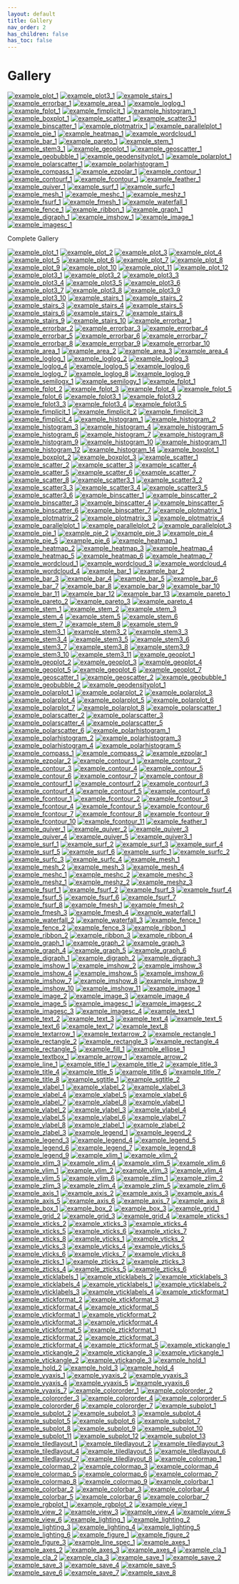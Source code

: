 ```yaml
---
layout: default
title: Gallery
nav_order: 2
has_children: false
has_toc: false
---
```

# Gallery

[![example_plot_1](examples/line_plot/plot/plot_1_thumb.png)](COMPLETE_GALLERY.html#plot_1) [![example_plot3_1](examples/line_plot/plot3/plot3_1_thumb.png)](COMPLETE_GALLERY.html#plot3_1) [![example_stairs_1](examples/line_plot/stairs/stairs_1_thumb.png)](COMPLETE_GALLERY.html#stairs_1) [![example_errorbar_1](examples/line_plot/errorbar/errorbar_1_thumb.png)](COMPLETE_GALLERY.html#errorbar_1) [![example_area_1](examples/line_plot/area/area_1_thumb.png)](COMPLETE_GALLERY.html#area_1) [![example_loglog_1](examples/line_plot/loglog/loglog_1_thumb.png)](COMPLETE_GALLERY.html#loglog_1) [![example_fplot_1](examples/line_plot/fplot/fplot_1_thumb.png)](COMPLETE_GALLERY.html#fplot_1) [![example_fimplicit_1](examples/line_plot/fimplicit/fimplicit_1_thumb.png)](COMPLETE_GALLERY.html#fimplicit_1)  [![example_histogram_1](examples/data_distribution/histogram/histogram_1_thumb.png)](COMPLETE_GALLERY.html#histogram_1) [![example_boxplot_1](examples/data_distribution/boxplot/boxplot_1_thumb.png)](COMPLETE_GALLERY.html#boxplot_1) [![example_scatter_1](examples/data_distribution/scatter/scatter_1_thumb.png)](COMPLETE_GALLERY.html#scatter_1) [![example_scatter3_1](examples/data_distribution/scatter3/scatter3_1_thumb.png)](COMPLETE_GALLERY.html#scatter3_1) [![example_binscatter_1](examples/data_distribution/binscatter/binscatter_1_thumb.png)](COMPLETE_GALLERY.html#binscatter_1)  [![example_plotmatrix_1](examples/data_distribution/plotmatrix/plotmatrix_1_thumb.png)](COMPLETE_GALLERY.html#plotmatrix_1)  [![example_parallelplot_1](examples/data_distribution/parallelplot/parallelplot_1_thumb.png)](COMPLETE_GALLERY.html#parallelplot_1)  [![example_pie_1](examples/data_distribution/pie/pie_1_thumb.png)](COMPLETE_GALLERY.html#pie_1)  [![example_heatmap_1](examples/data_distribution/heatmap/heatmap_1_thumb.png)](COMPLETE_GALLERY.html#heatmap_1)  [![example_wordcloud_1](examples/data_distribution/wordcloud/wordcloud_1_thumb.png)](COMPLETE_GALLERY.html#wordcloud_1)  [![example_bar_1](examples/discrete_data/bar/bar_1_thumb.png)](COMPLETE_GALLERY.html#bar_1)  [![example_pareto_1](examples/discrete_data/pareto/pareto_1_thumb.png)](COMPLETE_GALLERY.html#pareto_1)  [![example_stem_1](examples/discrete_data/stem/stem_1_thumb.png)](COMPLETE_GALLERY.html#stem_1)  [![example_stem3_1](examples/discrete_data/stem3/stem3_1_thumb.png)](COMPLETE_GALLERY.html#stem3_1)  [![example_geoplot_1](examples/geography/geoplot/geoplot_1_thumb.png)](COMPLETE_GALLERY.html#geoplot_1)  [![example_geoscatter_1](examples/geography/geoscatter/geoscatter_1_thumb.png)](COMPLETE_GALLERY.html#geoscatter_1)  [![example_geobubble_1](examples/geography/geobubble/geobubble_1_thumb.png)](COMPLETE_GALLERY.html#geobubble_1)  [![example_geodensityplot_1](examples/geography/geodensityplot/geodensityplot_1_thumb.png)](COMPLETE_GALLERY.html#geodensityplot_1)  [![example_polarplot_1](examples/polar_plots/polarplot/polarplot_1_thumb.png)](COMPLETE_GALLERY.html#polarplot_1)  [![example_polarscatter_1](examples/polar_plots/polarscatter/polarscatter_1_thumb.png)](COMPLETE_GALLERY.html#polarscatter_1)  [![example_polarhistogram_1](examples/polar_plots/polarhistogram/polarhistogram_1_thumb.png)](COMPLETE_GALLERY.html#polarhistogram_1)  [![example_compass_1](examples/polar_plots/compass/compass_1_thumb.png)](COMPLETE_GALLERY.html#compass_1)  [![example_ezpolar_1](examples/polar_plots/ezpolar/ezpolar_1_thumb.png)](COMPLETE_GALLERY.html#ezpolar_1)  [![example_contour_1](examples/contour_plots/contour/contour_1_thumb.png)](COMPLETE_GALLERY.html#contour_1)  [![example_contourf_1](examples/contour_plots/contourf/contourf_1_thumb.png)](COMPLETE_GALLERY.html#contourf_1)  [![example_fcontour_1](examples/contour_plots/fcontour/fcontour_1_thumb.png)](COMPLETE_GALLERY.html#fcontour_1)  [![example_feather_1](examples/vector_fields/feather/feather_1_thumb.png)](COMPLETE_GALLERY.html#feather_1)  [![example_quiver_1](examples/vector_fields/quiver/quiver_1_thumb.png)](COMPLETE_GALLERY.html#quiver_1)  [![example_surf_1](examples/surfaces/surf/surf_1_thumb.png)](COMPLETE_GALLERY.html#surf_1)  [![example_surfc_1](examples/surfaces/surfc/surfc_1_thumb.png)](COMPLETE_GALLERY.html#surfc_1)  [![example_mesh_1](examples/surfaces/mesh/mesh_1_thumb.png)](COMPLETE_GALLERY.html#mesh_1)  [![example_meshc_1](examples/surfaces/meshc/meshc_1_thumb.png)](COMPLETE_GALLERY.html#meshc_1)  [![example_meshz_1](examples/surfaces/meshz/meshz_1_thumb.png)](COMPLETE_GALLERY.html#meshz_1)  [![example_fsurf_1](examples/surfaces/fsurf/fsurf_1_thumb.png)](COMPLETE_GALLERY.html#fsurf_1)  [![example_fmesh_1](examples/surfaces/fmesh/fmesh_1_thumb.png)](COMPLETE_GALLERY.html#fmesh_1)  [![example_waterfall_1](examples/surfaces/waterfall/waterfall_1_thumb.png)](COMPLETE_GALLERY.html#waterfall_1)  [![example_fence_1](examples/surfaces/fence/fence_1_thumb.png)](COMPLETE_GALLERY.html#fence_1)  [![example_ribbon_1](examples/surfaces/ribbon/ribbon_1_thumb.png)](COMPLETE_GALLERY.html#ribbon_1)  [![example_graph_1](examples/graphs/graph/graph_1_thumb.png)](COMPLETE_GALLERY.html#graph_1)  [![example_digraph_1](examples/graphs/digraph/digraph_1_thumb.png)](COMPLETE_GALLERY.html#digraph_1)  [![example_imshow_1](examples/images/imshow/imshow_1_thumb.png)](COMPLETE_GALLERY.html#imshow_1)  [![example_image_1](examples/images/image/image_1_thumb.png)](COMPLETE_GALLERY.html#image_1)  [![example_imagesc_1](examples/images/imagesc/imagesc_1_thumb.png)](COMPLETE_GALLERY.html#imagesc_1)


Complete Gallery
    
[![example_plot_1](examples/line_plot/plot/plot_1_thumb.png)](COMPLETE_GALLERY.html#plot_1)  [![example_plot_2](examples/line_plot/plot/plot_2_thumb.png)](COMPLETE_GALLERY.html#plot_2)  [![example_plot_3](examples/line_plot/plot/plot_3_thumb.png)](COMPLETE_GALLERY.html#plot_3)  [![example_plot_4](examples/line_plot/plot/plot_4_thumb.png)](COMPLETE_GALLERY.html#plot_4)  [![example_plot_5](examples/line_plot/plot/plot_5_thumb.png)](COMPLETE_GALLERY.html#plot_5)  [![example_plot_6](examples/line_plot/plot/plot_6_thumb.png)](COMPLETE_GALLERY.html#plot_6)  [![example_plot_7](examples/line_plot/plot/plot_7_thumb.png)](COMPLETE_GALLERY.html#plot_7)  [![example_plot_8](examples/line_plot/plot/plot_8_thumb.png)](COMPLETE_GALLERY.html#plot_8)  [![example_plot_9](examples/line_plot/plot/plot_9_thumb.png)](COMPLETE_GALLERY.html#plot_9)  [![example_plot_10](examples/line_plot/plot/plot_10_thumb.png)](COMPLETE_GALLERY.html#plot_10)  [![example_plot_11](examples/line_plot/plot/plot_11_thumb.png)](COMPLETE_GALLERY.html#plot_11)  [![example_plot_12](examples/line_plot/plot/plot_12_thumb.png)](COMPLETE_GALLERY.html#plot_12)  [![example_plot3_1](examples/line_plot/plot3/plot3_1_thumb.png)](COMPLETE_GALLERY.html#plot3_1)  [![example_plot3_2](examples/line_plot/plot3/plot3_2_thumb.png)](COMPLETE_GALLERY.html#plot3_2)  [![example_plot3_3](examples/line_plot/plot3/plot3_3_thumb.png)](COMPLETE_GALLERY.html#plot3_3)  [![example_plot3_4](examples/line_plot/plot3/plot3_4_thumb.png)](COMPLETE_GALLERY.html#plot3_4)  [![example_plot3_5](examples/line_plot/plot3/plot3_5_thumb.png)](COMPLETE_GALLERY.html#plot3_5)  [![example_plot3_6](examples/line_plot/plot3/plot3_6_thumb.png)](COMPLETE_GALLERY.html#plot3_6)  [![example_plot3_7](examples/line_plot/plot3/plot3_7_thumb.png)](COMPLETE_GALLERY.html#plot3_7)  [![example_plot3_8](examples/line_plot/plot3/plot3_8_thumb.png)](COMPLETE_GALLERY.html#plot3_8)  [![example_plot3_9](examples/line_plot/plot3/plot3_9_thumb.png)](COMPLETE_GALLERY.html#plot3_9)  [![example_plot3_10](examples/line_plot/plot3/plot3_10_thumb.png)](COMPLETE_GALLERY.html#plot3_10)  [![example_stairs_1](examples/line_plot/stairs/stairs_1_thumb.png)](COMPLETE_GALLERY.html#stairs_1)  [![example_stairs_2](examples/line_plot/stairs/stairs_2_thumb.png)](COMPLETE_GALLERY.html#stairs_2)  [![example_stairs_3](examples/line_plot/stairs/stairs_3_thumb.png)](COMPLETE_GALLERY.html#stairs_3)  [![example_stairs_4](examples/line_plot/stairs/stairs_4_thumb.png)](COMPLETE_GALLERY.html#stairs_4)  [![example_stairs_5](examples/line_plot/stairs/stairs_5_thumb.png)](COMPLETE_GALLERY.html#stairs_5)  [![example_stairs_6](examples/line_plot/stairs/stairs_6_thumb.png)](COMPLETE_GALLERY.html#stairs_6)  [![example_stairs_7](examples/line_plot/stairs/stairs_7_thumb.png)](COMPLETE_GALLERY.html#stairs_7)  [![example_stairs_8](examples/line_plot/stairs/stairs_8_thumb.png)](COMPLETE_GALLERY.html#stairs_8)  [![example_stairs_9](examples/line_plot/stairs/stairs_9_thumb.png)](COMPLETE_GALLERY.html#stairs_9)  [![example_stairs_10](examples/line_plot/stairs/stairs_10_thumb.png)](COMPLETE_GALLERY.html#stairs_10)  [![example_errorbar_1](examples/line_plot/errorbar/errorbar_1_thumb.png)](COMPLETE_GALLERY.html#errorbar_1)  [![example_errorbar_2](examples/line_plot/errorbar/errorbar_2_thumb.png)](COMPLETE_GALLERY.html#errorbar_2)  [![example_errorbar_3](examples/line_plot/errorbar/errorbar_3_thumb.png)](COMPLETE_GALLERY.html#errorbar_3)  [![example_errorbar_4](examples/line_plot/errorbar/errorbar_4_thumb.png)](COMPLETE_GALLERY.html#errorbar_4)  [![example_errorbar_5](examples/line_plot/errorbar/errorbar_5_thumb.png)](COMPLETE_GALLERY.html#errorbar_5)  [![example_errorbar_6](examples/line_plot/errorbar/errorbar_6_thumb.png)](COMPLETE_GALLERY.html#errorbar_6)  [![example_errorbar_7](examples/line_plot/errorbar/errorbar_7_thumb.png)](COMPLETE_GALLERY.html#errorbar_7)  [![example_errorbar_8](examples/line_plot/errorbar/errorbar_8_thumb.png)](COMPLETE_GALLERY.html#errorbar_8)  [![example_errorbar_9](examples/line_plot/errorbar/errorbar_9_thumb.png)](COMPLETE_GALLERY.html#errorbar_9)  [![example_errorbar_10](examples/line_plot/errorbar/errorbar_10_thumb.png)](COMPLETE_GALLERY.html#errorbar_10)  [![example_area_1](examples/line_plot/area/area_1_thumb.png)](COMPLETE_GALLERY.html#area_1)  [![example_area_2](examples/line_plot/area/area_2_thumb.png)](COMPLETE_GALLERY.html#area_2)  [![example_area_3](examples/line_plot/area/area_3_thumb.png)](COMPLETE_GALLERY.html#area_3)  [![example_area_4](examples/line_plot/area/area_4_thumb.png)](COMPLETE_GALLERY.html#area_4)  [![example_loglog_1](examples/line_plot/loglog/loglog_1_thumb.png)](COMPLETE_GALLERY.html#loglog_1)  [![example_loglog_2](examples/line_plot/loglog/loglog_2_thumb.png)](COMPLETE_GALLERY.html#loglog_2)  [![example_loglog_3](examples/line_plot/loglog/loglog_3_thumb.png)](COMPLETE_GALLERY.html#loglog_3)  [![example_loglog_4](examples/line_plot/loglog/loglog_4_thumb.png)](COMPLETE_GALLERY.html#loglog_4)  [![example_loglog_5](examples/line_plot/loglog/loglog_5_thumb.png)](COMPLETE_GALLERY.html#loglog_5)  [![example_loglog_6](examples/line_plot/loglog/loglog_6_thumb.png)](COMPLETE_GALLERY.html#loglog_6)  [![example_loglog_7](examples/line_plot/loglog/loglog_7_thumb.png)](COMPLETE_GALLERY.html#loglog_7)  [![example_loglog_8](examples/line_plot/loglog/loglog_8_thumb.png)](COMPLETE_GALLERY.html#loglog_8)  [![example_loglog_9](examples/line_plot/loglog/loglog_9_thumb.png)](COMPLETE_GALLERY.html#loglog_9)  [![example_semilogx_1](examples/line_plot/semilogx/semilogx_1_thumb.png)](COMPLETE_GALLERY.html#semilogx_1)  [![example_semilogy_1](examples/line_plot/semilogy/semilogy_1_thumb.png)](COMPLETE_GALLERY.html#semilogy_1)  [![example_fplot_1](examples/line_plot/fplot/fplot_1_thumb.png)](COMPLETE_GALLERY.html#fplot_1)  [![example_fplot_2](examples/line_plot/fplot/fplot_2_thumb.png)](COMPLETE_GALLERY.html#fplot_2)  [![example_fplot_3](examples/line_plot/fplot/fplot_3_thumb.png)](COMPLETE_GALLERY.html#fplot_3)  [![example_fplot_4](examples/line_plot/fplot/fplot_4_thumb.png)](COMPLETE_GALLERY.html#fplot_4)  [![example_fplot_5](examples/line_plot/fplot/fplot_5_thumb.png)](COMPLETE_GALLERY.html#fplot_5)  [![example_fplot_6](examples/line_plot/fplot/fplot_6_thumb.png)](COMPLETE_GALLERY.html#fplot_6)  [![example_fplot3_1](examples/line_plot/fplot3/fplot3_1_thumb.png)](COMPLETE_GALLERY.html#fplot3_1)  [![example_fplot3_2](examples/line_plot/fplot3/fplot3_2_thumb.png)](COMPLETE_GALLERY.html#fplot3_2)  [![example_fplot3_3](examples/line_plot/fplot3/fplot3_3_thumb.png)](COMPLETE_GALLERY.html#fplot3_3)  [![example_fplot3_4](examples/line_plot/fplot3/fplot3_4_thumb.png)](COMPLETE_GALLERY.html#fplot3_4)  [![example_fplot3_5](examples/line_plot/fplot3/fplot3_5_thumb.png)](COMPLETE_GALLERY.html#fplot3_5)  [![example_fimplicit_1](examples/line_plot/fimplicit/fimplicit_1_thumb.png)](COMPLETE_GALLERY.html#fimplicit_1)  [![example_fimplicit_2](examples/line_plot/fimplicit/fimplicit_2_thumb.png)](COMPLETE_GALLERY.html#fimplicit_2)  [![example_fimplicit_3](examples/line_plot/fimplicit/fimplicit_3_thumb.png)](COMPLETE_GALLERY.html#fimplicit_3)  [![example_fimplicit_4](examples/line_plot/fimplicit/fimplicit_4_thumb.png)](COMPLETE_GALLERY.html#fimplicit_4)  [![example_histogram_1](examples/data_distribution/histogram/histogram_1_thumb.png)](COMPLETE_GALLERY.html#histogram_1)  [![example_histogram_2](examples/data_distribution/histogram/histogram_2_thumb.png)](COMPLETE_GALLERY.html#histogram_2)  [![example_histogram_3](examples/data_distribution/histogram/histogram_3_thumb.png)](COMPLETE_GALLERY.html#histogram_3)  [![example_histogram_4](examples/data_distribution/histogram/histogram_4_thumb.png)](COMPLETE_GALLERY.html#histogram_4)  [![example_histogram_5](examples/data_distribution/histogram/histogram_5_thumb.png)](COMPLETE_GALLERY.html#histogram_5)  [![example_histogram_6](examples/data_distribution/histogram/histogram_6_thumb.png)](COMPLETE_GALLERY.html#histogram_6)  [![example_histogram_7](examples/data_distribution/histogram/histogram_7_thumb.png)](COMPLETE_GALLERY.html#histogram_7)  [![example_histogram_8](examples/data_distribution/histogram/histogram_8_thumb.png)](COMPLETE_GALLERY.html#histogram_8)  [![example_histogram_9](examples/data_distribution/histogram/histogram_9_thumb.png)](COMPLETE_GALLERY.html#histogram_9)  [![example_histogram_10](examples/data_distribution/histogram/histogram_10_thumb.png)](COMPLETE_GALLERY.html#histogram_10)  [![example_histogram_11](examples/data_distribution/histogram/histogram_11_thumb.png)](COMPLETE_GALLERY.html#histogram_11)  [![example_histogram_12](examples/data_distribution/histogram/histogram_12_thumb.png)](COMPLETE_GALLERY.html#histogram_12)  [![example_histogram_14](examples/data_distribution/histogram/histogram_14_thumb.png)](COMPLETE_GALLERY.html#histogram_14)  [![example_boxplot_1](examples/data_distribution/boxplot/boxplot_1_thumb.png)](COMPLETE_GALLERY.html#boxplot_1)  [![example_boxplot_2](examples/data_distribution/boxplot/boxplot_2_thumb.png)](COMPLETE_GALLERY.html#boxplot_2)  [![example_boxplot_3](examples/data_distribution/boxplot/boxplot_3_thumb.png)](COMPLETE_GALLERY.html#boxplot_3)  [![example_scatter_1](examples/data_distribution/scatter/scatter_1_thumb.png)](COMPLETE_GALLERY.html#scatter_1)  [![example_scatter_2](examples/data_distribution/scatter/scatter_2_thumb.png)](COMPLETE_GALLERY.html#scatter_2)  [![example_scatter_3](examples/data_distribution/scatter/scatter_3_thumb.png)](COMPLETE_GALLERY.html#scatter_3)  [![example_scatter_4](examples/data_distribution/scatter/scatter_4_thumb.png)](COMPLETE_GALLERY.html#scatter_4)  [![example_scatter_5](examples/data_distribution/scatter/scatter_5_thumb.png)](COMPLETE_GALLERY.html#scatter_5)  [![example_scatter_6](examples/data_distribution/scatter/scatter_6_thumb.png)](COMPLETE_GALLERY.html#scatter_6)  [![example_scatter_7](examples/data_distribution/scatter/scatter_7_thumb.png)](COMPLETE_GALLERY.html#scatter_7)  [![example_scatter_8](examples/data_distribution/scatter/scatter_8_thumb.png)](COMPLETE_GALLERY.html#scatter_8)  [![example_scatter3_1](examples/data_distribution/scatter3/scatter3_1_thumb.png)](COMPLETE_GALLERY.html#scatter3_1)  [![example_scatter3_2](examples/data_distribution/scatter3/scatter3_2_thumb.png)](COMPLETE_GALLERY.html#scatter3_2)  [![example_scatter3_3](examples/data_distribution/scatter3/scatter3_3_thumb.png)](COMPLETE_GALLERY.html#scatter3_3)  [![example_scatter3_4](examples/data_distribution/scatter3/scatter3_4_thumb.png)](COMPLETE_GALLERY.html#scatter3_4)  [![example_scatter3_5](examples/data_distribution/scatter3/scatter3_5_thumb.png)](COMPLETE_GALLERY.html#scatter3_5)  [![example_scatter3_6](examples/data_distribution/scatter3/scatter3_6_thumb.png)](COMPLETE_GALLERY.html#scatter3_6)  [![example_binscatter_1](examples/data_distribution/binscatter/binscatter_1_thumb.png)](COMPLETE_GALLERY.html#binscatter_1)  [![example_binscatter_2](examples/data_distribution/binscatter/binscatter_2_thumb.png)](COMPLETE_GALLERY.html#binscatter_2)  [![example_binscatter_3](examples/data_distribution/binscatter/binscatter_3_thumb.png)](COMPLETE_GALLERY.html#binscatter_3)  [![example_binscatter_4](examples/data_distribution/binscatter/binscatter_4_thumb.png)](COMPLETE_GALLERY.html#binscatter_4)  [![example_binscatter_5](examples/data_distribution/binscatter/binscatter_5_thumb.png)](COMPLETE_GALLERY.html#binscatter_5)  [![example_binscatter_6](examples/data_distribution/binscatter/binscatter_6_thumb.png)](COMPLETE_GALLERY.html#binscatter_6)  [![example_binscatter_7](examples/data_distribution/binscatter/binscatter_7_thumb.png)](COMPLETE_GALLERY.html#binscatter_7)  [![example_plotmatrix_1](examples/data_distribution/plotmatrix/plotmatrix_1_thumb.png)](COMPLETE_GALLERY.html#plotmatrix_1)  [![example_plotmatrix_2](examples/data_distribution/plotmatrix/plotmatrix_2_thumb.png)](COMPLETE_GALLERY.html#plotmatrix_2)  [![example_plotmatrix_3](examples/data_distribution/plotmatrix/plotmatrix_3_thumb.png)](COMPLETE_GALLERY.html#plotmatrix_3)  [![example_plotmatrix_4](examples/data_distribution/plotmatrix/plotmatrix_4_thumb.png)](COMPLETE_GALLERY.html#plotmatrix_4)  [![example_parallelplot_1](examples/data_distribution/parallelplot/parallelplot_1_thumb.png)](COMPLETE_GALLERY.html#parallelplot_1)  [![example_parallelplot_2](examples/data_distribution/parallelplot/parallelplot_2_thumb.png)](COMPLETE_GALLERY.html#parallelplot_2)  [![example_parallelplot_3](examples/data_distribution/parallelplot/parallelplot_3_thumb.png)](COMPLETE_GALLERY.html#parallelplot_3)  [![example_pie_1](examples/data_distribution/pie/pie_1_thumb.png)](COMPLETE_GALLERY.html#pie_1)  [![example_pie_2](examples/data_distribution/pie/pie_2_thumb.png)](COMPLETE_GALLERY.html#pie_2)  [![example_pie_3](examples/data_distribution/pie/pie_3_thumb.png)](COMPLETE_GALLERY.html#pie_3)  [![example_pie_4](examples/data_distribution/pie/pie_4_thumb.png)](COMPLETE_GALLERY.html#pie_4)  [![example_pie_5](examples/data_distribution/pie/pie_5_thumb.png)](COMPLETE_GALLERY.html#pie_5)  [![example_pie_6](examples/data_distribution/pie/pie_6_thumb.png)](COMPLETE_GALLERY.html#pie_6)  [![example_heatmap_1](examples/data_distribution/heatmap/heatmap_1_thumb.png)](COMPLETE_GALLERY.html#heatmap_1)  [![example_heatmap_2](examples/data_distribution/heatmap/heatmap_2_thumb.png)](COMPLETE_GALLERY.html#heatmap_2)  [![example_heatmap_3](examples/data_distribution/heatmap/heatmap_3_thumb.png)](COMPLETE_GALLERY.html#heatmap_3)  [![example_heatmap_4](examples/data_distribution/heatmap/heatmap_4_thumb.png)](COMPLETE_GALLERY.html#heatmap_4)  [![example_heatmap_5](examples/data_distribution/heatmap/heatmap_5_thumb.png)](COMPLETE_GALLERY.html#heatmap_5)  [![example_heatmap_6](examples/data_distribution/heatmap/heatmap_6_thumb.png)](COMPLETE_GALLERY.html#heatmap_6)  [![example_heatmap_7](examples/data_distribution/heatmap/heatmap_7_thumb.png)](COMPLETE_GALLERY.html#heatmap_7)  [![example_wordcloud_1](examples/data_distribution/wordcloud/wordcloud_1_thumb.png)](COMPLETE_GALLERY.html#wordcloud_1)  [![example_wordcloud_3](examples/data_distribution/wordcloud/wordcloud_3_thumb.png)](COMPLETE_GALLERY.html#wordcloud_3)  [![example_wordcloud_4](examples/data_distribution/wordcloud/wordcloud_4_thumb.png)](COMPLETE_GALLERY.html#wordcloud_4)  [![example_wordcloud_4](examples/data_distribution/wordcloud/wordcloud_4_thumb.png)](COMPLETE_GALLERY.html#wordcloud_4)  [![example_bar_1](examples/discrete_data/bar/bar_1_thumb.png)](COMPLETE_GALLERY.html#bar_1)  [![example_bar_2](examples/discrete_data/bar/bar_2_thumb.png)](COMPLETE_GALLERY.html#bar_2)  [![example_bar_3](examples/discrete_data/bar/bar_3_thumb.png)](COMPLETE_GALLERY.html#bar_3)  [![example_bar_4](examples/discrete_data/bar/bar_4_thumb.png)](COMPLETE_GALLERY.html#bar_4)  [![example_bar_5](examples/discrete_data/bar/bar_5_thumb.png)](COMPLETE_GALLERY.html#bar_5)  [![example_bar_6](examples/discrete_data/bar/bar_6_thumb.png)](COMPLETE_GALLERY.html#bar_6)  [![example_bar_7](examples/discrete_data/bar/bar_7_thumb.png)](COMPLETE_GALLERY.html#bar_7)  [![example_bar_8](examples/discrete_data/bar/bar_8_thumb.png)](COMPLETE_GALLERY.html#bar_8)  [![example_bar_9](examples/discrete_data/bar/bar_9_thumb.png)](COMPLETE_GALLERY.html#bar_9)  [![example_bar_10](examples/discrete_data/bar/bar_10_thumb.png)](COMPLETE_GALLERY.html#bar_10)  [![example_bar_11](examples/discrete_data/bar/bar_11_thumb.png)](COMPLETE_GALLERY.html#bar_11)  [![example_bar_12](examples/discrete_data/bar/bar_12_thumb.png)](COMPLETE_GALLERY.html#bar_12)  [![example_bar_13](examples/discrete_data/bar/bar_13_thumb.png)](COMPLETE_GALLERY.html#bar_13)  [![example_pareto_1](examples/discrete_data/pareto/pareto_1_thumb.png)](COMPLETE_GALLERY.html#pareto_1)  [![example_pareto_2](examples/discrete_data/pareto/pareto_2_thumb.png)](COMPLETE_GALLERY.html#pareto_2)  [![example_pareto_3](examples/discrete_data/pareto/pareto_3_thumb.png)](COMPLETE_GALLERY.html#pareto_3)  [![example_pareto_4](examples/discrete_data/pareto/pareto_4_thumb.png)](COMPLETE_GALLERY.html#pareto_4)  [![example_stem_1](examples/discrete_data/stem/stem_1_thumb.png)](COMPLETE_GALLERY.html#stem_1)  [![example_stem_2](examples/discrete_data/stem/stem_2_thumb.png)](COMPLETE_GALLERY.html#stem_2)  [![example_stem_3](examples/discrete_data/stem/stem_3_thumb.png)](COMPLETE_GALLERY.html#stem_3)  [![example_stem_4](examples/discrete_data/stem/stem_4_thumb.png)](COMPLETE_GALLERY.html#stem_4)  [![example_stem_5](examples/discrete_data/stem/stem_5_thumb.png)](COMPLETE_GALLERY.html#stem_5)  [![example_stem_6](examples/discrete_data/stem/stem_6_thumb.png)](COMPLETE_GALLERY.html#stem_6)  [![example_stem_7](examples/discrete_data/stem/stem_7_thumb.png)](COMPLETE_GALLERY.html#stem_7)  [![example_stem_8](examples/discrete_data/stem/stem_8_thumb.png)](COMPLETE_GALLERY.html#stem_8)  [![example_stem_9](examples/discrete_data/stem/stem_9_thumb.png)](COMPLETE_GALLERY.html#stem_9)  [![example_stem3_1](examples/discrete_data/stem3/stem3_1_thumb.png)](COMPLETE_GALLERY.html#stem3_1)  [![example_stem3_2](examples/discrete_data/stem3/stem3_2_thumb.png)](COMPLETE_GALLERY.html#stem3_2)  [![example_stem3_3](examples/discrete_data/stem3/stem3_3_thumb.png)](COMPLETE_GALLERY.html#stem3_3)  [![example_stem3_4](examples/discrete_data/stem3/stem3_4_thumb.png)](COMPLETE_GALLERY.html#stem3_4)  [![example_stem3_5](examples/discrete_data/stem3/stem3_5_thumb.png)](COMPLETE_GALLERY.html#stem3_5)  [![example_stem3_6](examples/discrete_data/stem3/stem3_6_thumb.png)](COMPLETE_GALLERY.html#stem3_6)  [![example_stem3_7](examples/discrete_data/stem3/stem3_7_thumb.png)](COMPLETE_GALLERY.html#stem3_7)  [![example_stem3_8](examples/discrete_data/stem3/stem3_8_thumb.png)](COMPLETE_GALLERY.html#stem3_8)  [![example_stem3_9](examples/discrete_data/stem3/stem3_9_thumb.png)](COMPLETE_GALLERY.html#stem3_9)  [![example_stem3_10](examples/discrete_data/stem3/stem3_10_thumb.png)](COMPLETE_GALLERY.html#stem3_10)  [![example_stem3_11](examples/discrete_data/stem3/stem3_11_thumb.png)](COMPLETE_GALLERY.html#stem3_11)  [![example_geoplot_1](examples/geography/geoplot/geoplot_1_thumb.png)](COMPLETE_GALLERY.html#geoplot_1)  [![example_geoplot_2](examples/geography/geoplot/geoplot_2_thumb.png)](COMPLETE_GALLERY.html#geoplot_2)  [![example_geoplot_3](examples/geography/geoplot/geoplot_3_thumb.png)](COMPLETE_GALLERY.html#geoplot_3)  [![example_geoplot_4](examples/geography/geoplot/geoplot_4_thumb.png)](COMPLETE_GALLERY.html#geoplot_4)  [![example_geoplot_5](examples/geography/geoplot/geoplot_5_thumb.png)](COMPLETE_GALLERY.html#geoplot_5)  [![example_geoplot_6](examples/geography/geoplot/geoplot_6_thumb.png)](COMPLETE_GALLERY.html#geoplot_6)  [![example_geoplot_7](examples/geography/geoplot/geoplot_7_thumb.png)](COMPLETE_GALLERY.html#geoplot_7)  [![example_geoscatter_1](examples/geography/geoscatter/geoscatter_1_thumb.png)](COMPLETE_GALLERY.html#geoscatter_1)  [![example_geoscatter_2](examples/geography/geoscatter/geoscatter_2_thumb.png)](COMPLETE_GALLERY.html#geoscatter_2)  [![example_geobubble_1](examples/geography/geobubble/geobubble_1_thumb.png)](COMPLETE_GALLERY.html#geobubble_1)  [![example_geobubble_2](examples/geography/geobubble/geobubble_2_thumb.png)](COMPLETE_GALLERY.html#geobubble_2)  [![example_geodensityplot_1](examples/geography/geodensityplot/geodensityplot_1_thumb.png)](COMPLETE_GALLERY.html#geodensityplot_1)  [![example_polarplot_1](examples/polar_plots/polarplot/polarplot_1_thumb.png)](COMPLETE_GALLERY.html#polarplot_1)  [![example_polarplot_2](examples/polar_plots/polarplot/polarplot_2_thumb.png)](COMPLETE_GALLERY.html#polarplot_2)  [![example_polarplot_3](examples/polar_plots/polarplot/polarplot_3_thumb.png)](COMPLETE_GALLERY.html#polarplot_3)  [![example_polarplot_4](examples/polar_plots/polarplot/polarplot_4_thumb.png)](COMPLETE_GALLERY.html#polarplot_4)  [![example_polarplot_5](examples/polar_plots/polarplot/polarplot_5_thumb.png)](COMPLETE_GALLERY.html#polarplot_5)  [![example_polarplot_6](examples/polar_plots/polarplot/polarplot_6_thumb.png)](COMPLETE_GALLERY.html#polarplot_6)  [![example_polarplot_7](examples/polar_plots/polarplot/polarplot_7_thumb.png)](COMPLETE_GALLERY.html#polarplot_7)  [![example_polarplot_8](examples/polar_plots/polarplot/polarplot_8_thumb.png)](COMPLETE_GALLERY.html#polarplot_8)  [![example_polarscatter_1](examples/polar_plots/polarscatter/polarscatter_1_thumb.png)](COMPLETE_GALLERY.html#polarscatter_1)  [![example_polarscatter_2](examples/polar_plots/polarscatter/polarscatter_2_thumb.png)](COMPLETE_GALLERY.html#polarscatter_2)  [![example_polarscatter_3](examples/polar_plots/polarscatter/polarscatter_3_thumb.png)](COMPLETE_GALLERY.html#polarscatter_3)  [![example_polarscatter_4](examples/polar_plots/polarscatter/polarscatter_4_thumb.png)](COMPLETE_GALLERY.html#polarscatter_4)  [![example_polarscatter_5](examples/polar_plots/polarscatter/polarscatter_5_thumb.png)](COMPLETE_GALLERY.html#polarscatter_5)  [![example_polarscatter_6](examples/polar_plots/polarscatter/polarscatter_6_thumb.png)](COMPLETE_GALLERY.html#polarscatter_6)  [![example_polarhistogram_1](examples/polar_plots/polarhistogram/polarhistogram_1_thumb.png)](COMPLETE_GALLERY.html#polarhistogram_1)  [![example_polarhistogram_2](examples/polar_plots/polarhistogram/polarhistogram_2_thumb.png)](COMPLETE_GALLERY.html#polarhistogram_2)  [![example_polarhistogram_3](examples/polar_plots/polarhistogram/polarhistogram_3_thumb.png)](COMPLETE_GALLERY.html#polarhistogram_3)  [![example_polarhistogram_4](examples/polar_plots/polarhistogram/polarhistogram_4_thumb.png)](COMPLETE_GALLERY.html#polarhistogram_4)  [![example_polarhistogram_5](examples/polar_plots/polarhistogram/polarhistogram_5_thumb.png)](COMPLETE_GALLERY.html#polarhistogram_5)  [![example_compass_1](examples/polar_plots/compass/compass_1_thumb.png)](COMPLETE_GALLERY.html#compass_1)  [![example_compass_2](examples/polar_plots/compass/compass_2_thumb.png)](COMPLETE_GALLERY.html#compass_2)  [![example_ezpolar_1](examples/polar_plots/ezpolar/ezpolar_1_thumb.png)](COMPLETE_GALLERY.html#ezpolar_1)  [![example_ezpolar_2](examples/polar_plots/ezpolar/ezpolar_2_thumb.png)](COMPLETE_GALLERY.html#ezpolar_2)  [![example_contour_1](examples/contour_plots/contour/contour_1_thumb.png)](COMPLETE_GALLERY.html#contour_1)  [![example_contour_2](examples/contour_plots/contour/contour_2_thumb.png)](COMPLETE_GALLERY.html#contour_2)  [![example_contour_3](examples/contour_plots/contour/contour_3_thumb.png)](COMPLETE_GALLERY.html#contour_3)  [![example_contour_4](examples/contour_plots/contour/contour_4_thumb.png)](COMPLETE_GALLERY.html#contour_4)  [![example_contour_5](examples/contour_plots/contour/contour_5_thumb.png)](COMPLETE_GALLERY.html#contour_5)  [![example_contour_6](examples/contour_plots/contour/contour_6_thumb.png)](COMPLETE_GALLERY.html#contour_6)  [![example_contour_7](examples/contour_plots/contour/contour_7_thumb.png)](COMPLETE_GALLERY.html#contour_7)  [![example_contour_8](examples/contour_plots/contour/contour_8_thumb.png)](COMPLETE_GALLERY.html#contour_8)  [![example_contourf_1](examples/contour_plots/contourf/contourf_1_thumb.png)](COMPLETE_GALLERY.html#contourf_1)  [![example_contourf_2](examples/contour_plots/contourf/contourf_2_thumb.png)](COMPLETE_GALLERY.html#contourf_2)  [![example_contourf_3](examples/contour_plots/contourf/contourf_3_thumb.png)](COMPLETE_GALLERY.html#contourf_3)  [![example_contourf_4](examples/contour_plots/contourf/contourf_4_thumb.png)](COMPLETE_GALLERY.html#contourf_4)  [![example_contourf_5](examples/contour_plots/contourf/contourf_5_thumb.png)](COMPLETE_GALLERY.html#contourf_5)  [![example_contourf_6](examples/contour_plots/contourf/contourf_6_thumb.png)](COMPLETE_GALLERY.html#contourf_6)  [![example_fcontour_1](examples/contour_plots/fcontour/fcontour_1_thumb.png)](COMPLETE_GALLERY.html#fcontour_1)  [![example_fcontour_2](examples/contour_plots/fcontour/fcontour_2_thumb.png)](COMPLETE_GALLERY.html#fcontour_2)  [![example_fcontour_3](examples/contour_plots/fcontour/fcontour_3_thumb.png)](COMPLETE_GALLERY.html#fcontour_3)  [![example_fcontour_4](examples/contour_plots/fcontour/fcontour_4_thumb.png)](COMPLETE_GALLERY.html#fcontour_4)  [![example_fcontour_5](examples/contour_plots/fcontour/fcontour_5_thumb.png)](COMPLETE_GALLERY.html#fcontour_5)  [![example_fcontour_6](examples/contour_plots/fcontour/fcontour_6_thumb.png)](COMPLETE_GALLERY.html#fcontour_6)  [![example_fcontour_7](examples/contour_plots/fcontour/fcontour_7_thumb.png)](COMPLETE_GALLERY.html#fcontour_7)  [![example_fcontour_8](examples/contour_plots/fcontour/fcontour_8_thumb.png)](COMPLETE_GALLERY.html#fcontour_8)  [![example_fcontour_9](examples/contour_plots/fcontour/fcontour_9_thumb.png)](COMPLETE_GALLERY.html#fcontour_9)  [![example_fcontour_10](examples/contour_plots/fcontour/fcontour_10_thumb.png)](COMPLETE_GALLERY.html#fcontour_10)  [![example_fcontour_11](examples/contour_plots/fcontour/fcontour_11_thumb.png)](COMPLETE_GALLERY.html#fcontour_11)  [![example_feather_1](examples/vector_fields/feather/feather_1_thumb.png)](COMPLETE_GALLERY.html#feather_1)  [![example_quiver_1](examples/vector_fields/quiver/quiver_1_thumb.png)](COMPLETE_GALLERY.html#quiver_1)  [![example_quiver_2](examples/vector_fields/quiver/quiver_2_thumb.png)](COMPLETE_GALLERY.html#quiver_2)  [![example_quiver_3](examples/vector_fields/quiver/quiver_3_thumb.png)](COMPLETE_GALLERY.html#quiver_3)  [![example_quiver_4](examples/vector_fields/quiver/quiver_4_thumb.png)](COMPLETE_GALLERY.html#quiver_4)  [![example_quiver_5](examples/vector_fields/quiver/quiver_5_thumb.png)](COMPLETE_GALLERY.html#quiver_5)  [![example_quiver3_1](examples/vector_fields/quiver3/quiver3_1_thumb.png)](COMPLETE_GALLERY.html#quiver3_1)  [![example_surf_1](examples/surfaces/surf/surf_1_thumb.png)](COMPLETE_GALLERY.html#surf_1)  [![example_surf_2](examples/surfaces/surf/surf_2_thumb.png)](COMPLETE_GALLERY.html#surf_2)  [![example_surf_3](examples/surfaces/surf/surf_3_thumb.png)](COMPLETE_GALLERY.html#surf_3)  [![example_surf_4](examples/surfaces/surf/surf_4_thumb.png)](COMPLETE_GALLERY.html#surf_4)  [![example_surf_5](examples/surfaces/surf/surf_5_thumb.png)](COMPLETE_GALLERY.html#surf_5)  [![example_surf_6](examples/surfaces/surf/surf_6_thumb.png)](COMPLETE_GALLERY.html#surf_6)  [![example_surfc_1](examples/surfaces/surfc/surfc_1_thumb.png)](COMPLETE_GALLERY.html#surfc_1)  [![example_surfc_2](examples/surfaces/surfc/surfc_2_thumb.png)](COMPLETE_GALLERY.html#surfc_2)  [![example_surfc_3](examples/surfaces/surfc/surfc_3_thumb.png)](COMPLETE_GALLERY.html#surfc_3)  [![example_surfc_4](examples/surfaces/surfc/surfc_4_thumb.png)](COMPLETE_GALLERY.html#surfc_4)  [![example_mesh_1](examples/surfaces/mesh/mesh_1_thumb.png)](COMPLETE_GALLERY.html#mesh_1)  [![example_mesh_2](examples/surfaces/mesh/mesh_2_thumb.png)](COMPLETE_GALLERY.html#mesh_2)  [![example_mesh_3](examples/surfaces/mesh/mesh_3_thumb.png)](COMPLETE_GALLERY.html#mesh_3)  [![example_mesh_4](examples/surfaces/mesh/mesh_4_thumb.png)](COMPLETE_GALLERY.html#mesh_4)  [![example_meshc_1](examples/surfaces/meshc/meshc_1_thumb.png)](COMPLETE_GALLERY.html#meshc_1)  [![example_meshc_2](examples/surfaces/meshc/meshc_2_thumb.png)](COMPLETE_GALLERY.html#meshc_2)  [![example_meshc_3](examples/surfaces/meshc/meshc_3_thumb.png)](COMPLETE_GALLERY.html#meshc_3)  [![example_meshz_1](examples/surfaces/meshz/meshz_1_thumb.png)](COMPLETE_GALLERY.html#meshz_1)  [![example_meshz_2](examples/surfaces/meshz/meshz_2_thumb.png)](COMPLETE_GALLERY.html#meshz_2)  [![example_meshz_3](examples/surfaces/meshz/meshz_3_thumb.png)](COMPLETE_GALLERY.html#meshz_3)  [![example_fsurf_1](examples/surfaces/fsurf/fsurf_1_thumb.png)](COMPLETE_GALLERY.html#fsurf_1)  [![example_fsurf_2](examples/surfaces/fsurf/fsurf_2_thumb.png)](COMPLETE_GALLERY.html#fsurf_2)  [![example_fsurf_3](examples/surfaces/fsurf/fsurf_3_thumb.png)](COMPLETE_GALLERY.html#fsurf_3)  [![example_fsurf_4](examples/surfaces/fsurf/fsurf_4_thumb.png)](COMPLETE_GALLERY.html#fsurf_4)  [![example_fsurf_5](examples/surfaces/fsurf/fsurf_5_thumb.png)](COMPLETE_GALLERY.html#fsurf_5)  [![example_fsurf_6](examples/surfaces/fsurf/fsurf_6_thumb.png)](COMPLETE_GALLERY.html#fsurf_6)  [![example_fsurf_7](examples/surfaces/fsurf/fsurf_7_thumb.png)](COMPLETE_GALLERY.html#fsurf_7)  [![example_fsurf_8](examples/surfaces/fsurf/fsurf_8_thumb.png)](COMPLETE_GALLERY.html#fsurf_8)  [![example_fmesh_1](examples/surfaces/fmesh/fmesh_1_thumb.png)](COMPLETE_GALLERY.html#fmesh_1)  [![example_fmesh_2](examples/surfaces/fmesh/fmesh_2_thumb.png)](COMPLETE_GALLERY.html#fmesh_2)  [![example_fmesh_3](examples/surfaces/fmesh/fmesh_3_thumb.png)](COMPLETE_GALLERY.html#fmesh_3)  [![example_fmesh_4](examples/surfaces/fmesh/fmesh_4_thumb.png)](COMPLETE_GALLERY.html#fmesh_4)  [![example_waterfall_1](examples/surfaces/waterfall/waterfall_1_thumb.png)](COMPLETE_GALLERY.html#waterfall_1)  [![example_waterfall_2](examples/surfaces/waterfall/waterfall_2_thumb.png)](COMPLETE_GALLERY.html#waterfall_2)  [![example_waterfall_3](examples/surfaces/waterfall/waterfall_3_thumb.png)](COMPLETE_GALLERY.html#waterfall_3)  [![example_fence_1](examples/surfaces/fence/fence_1_thumb.png)](COMPLETE_GALLERY.html#fence_1)  [![example_fence_2](examples/surfaces/fence/fence_2_thumb.png)](COMPLETE_GALLERY.html#fence_2)  [![example_fence_3](examples/surfaces/fence/fence_3_thumb.png)](COMPLETE_GALLERY.html#fence_3)  [![example_ribbon_1](examples/surfaces/ribbon/ribbon_1_thumb.png)](COMPLETE_GALLERY.html#ribbon_1)  [![example_ribbon_2](examples/surfaces/ribbon/ribbon_2_thumb.png)](COMPLETE_GALLERY.html#ribbon_2)  [![example_ribbon_3](examples/surfaces/ribbon/ribbon_3_thumb.png)](COMPLETE_GALLERY.html#ribbon_3)  [![example_ribbon_4](examples/surfaces/ribbon/ribbon_4_thumb.png)](COMPLETE_GALLERY.html#ribbon_4)  [![example_graph_1](examples/graphs/graph/graph_1_thumb.png)](COMPLETE_GALLERY.html#graph_1)  [![example_graph_2](examples/graphs/graph/graph_2_thumb.png)](COMPLETE_GALLERY.html#graph_2)  [![example_graph_3](examples/graphs/graph/graph_3_thumb.png)](COMPLETE_GALLERY.html#graph_3)  [![example_graph_4](examples/graphs/graph/graph_4_thumb.png)](COMPLETE_GALLERY.html#graph_4)  [![example_graph_5](examples/graphs/graph/graph_5_thumb.png)](COMPLETE_GALLERY.html#graph_5)  [![example_graph_6](examples/graphs/graph/graph_6_thumb.png)](COMPLETE_GALLERY.html#graph_6)  [![example_digraph_1](examples/graphs/digraph/digraph_1_thumb.png)](COMPLETE_GALLERY.html#digraph_1)  [![example_digraph_2](examples/graphs/digraph/digraph_2_thumb.png)](COMPLETE_GALLERY.html#digraph_2)  [![example_digraph_3](examples/graphs/digraph/digraph_3_thumb.png)](COMPLETE_GALLERY.html#digraph_3)  [![example_imshow_1](examples/images/imshow/imshow_1_thumb.png)](COMPLETE_GALLERY.html#imshow_1)  [![example_imshow_2](examples/images/imshow/imshow_2_thumb.png)](COMPLETE_GALLERY.html#imshow_2)  [![example_imshow_3](examples/images/imshow/imshow_3_thumb.png)](COMPLETE_GALLERY.html#imshow_3)  [![example_imshow_4](examples/images/imshow/imshow_4_thumb.png)](COMPLETE_GALLERY.html#imshow_4)  [![example_imshow_5](examples/images/imshow/imshow_5_thumb.png)](COMPLETE_GALLERY.html#imshow_5)  [![example_imshow_6](examples/images/imshow/imshow_6_thumb.png)](COMPLETE_GALLERY.html#imshow_6)  [![example_imshow_7](examples/images/imshow/imshow_7_thumb.png)](COMPLETE_GALLERY.html#imshow_7)  [![example_imshow_8](examples/images/imshow/imshow_8_thumb.png)](COMPLETE_GALLERY.html#imshow_8)  [![example_imshow_9](examples/images/imshow/imshow_9_thumb.png)](COMPLETE_GALLERY.html#imshow_9)  [![example_imshow_10](examples/images/imshow/imshow_10_thumb.png)](COMPLETE_GALLERY.html#imshow_10)  [![example_imshow_11](examples/images/imshow/imshow_11_thumb.png)](COMPLETE_GALLERY.html#imshow_11)  [![example_image_1](examples/images/image/image_1_thumb.png)](COMPLETE_GALLERY.html#image_1)  [![example_image_2](examples/images/image/image_2_thumb.png)](COMPLETE_GALLERY.html#image_2)  [![example_image_3](examples/images/image/image_3_thumb.png)](COMPLETE_GALLERY.html#image_3)  [![example_image_4](examples/images/image/image_4_thumb.png)](COMPLETE_GALLERY.html#image_4)  [![example_image_5](examples/images/image/image_5_thumb.png)](COMPLETE_GALLERY.html#image_5)  [![example_imagesc_1](examples/images/imagesc/imagesc_1_thumb.png)](COMPLETE_GALLERY.html#imagesc_1)  [![example_imagesc_2](examples/images/imagesc/imagesc_2_thumb.png)](COMPLETE_GALLERY.html#imagesc_2)  [![example_imagesc_3](examples/images/imagesc/imagesc_3_thumb.png)](COMPLETE_GALLERY.html#imagesc_3)  [![example_imagesc_4](examples/images/imagesc/imagesc_4_thumb.png)](COMPLETE_GALLERY.html#imagesc_4)  [![example_text_1](examples/annotations/text/text_1_thumb.png)](COMPLETE_GALLERY.html#text_1)  [![example_text_2](examples/annotations/text/text_2_thumb.png)](COMPLETE_GALLERY.html#text_2)  [![example_text_3](examples/annotations/text/text_3_thumb.png)](COMPLETE_GALLERY.html#text_3)  [![example_text_4](examples/annotations/text/text_4_thumb.png)](COMPLETE_GALLERY.html#text_4)  [![example_text_5](examples/annotations/text/text_5_thumb.png)](COMPLETE_GALLERY.html#text_5)  [![example_text_6](examples/annotations/text/text_6_thumb.png)](COMPLETE_GALLERY.html#text_6)  [![example_text_7](examples/annotations/text/text_7_thumb.png)](COMPLETE_GALLERY.html#text_7)  [![example_text_8](examples/annotations/text/text_8_thumb.png)](COMPLETE_GALLERY.html#text_8)  [![example_textarrow_1](examples/annotations/textarrow/textarrow_1_thumb.png)](COMPLETE_GALLERY.html#textarrow_1)  [![example_textarrow_2](examples/annotations/textarrow/textarrow_2_thumb.png)](COMPLETE_GALLERY.html#textarrow_2)  [![example_rectangle_1](examples/annotations/rectangle/rectangle_1_thumb.png)](COMPLETE_GALLERY.html#rectangle_1)  [![example_rectangle_2](examples/annotations/rectangle/rectangle_2_thumb.png)](COMPLETE_GALLERY.html#rectangle_2)  [![example_rectangle_3](examples/annotations/rectangle/rectangle_3_thumb.png)](COMPLETE_GALLERY.html#rectangle_3)  [![example_rectangle_4](examples/annotations/rectangle/rectangle_4_thumb.png)](COMPLETE_GALLERY.html#rectangle_4)  [![example_rectangle_5](examples/annotations/rectangle/rectangle_5_thumb.png)](COMPLETE_GALLERY.html#rectangle_5)  [![example_fill_1](examples/annotations/fill/fill_1_thumb.png)](COMPLETE_GALLERY.html#fill_1)  [![example_ellipse_1](examples/annotations/ellipse/ellipse_1_thumb.png)](COMPLETE_GALLERY.html#ellipse_1)  [![example_textbox_1](examples/annotations/textbox/textbox_1_thumb.png)](COMPLETE_GALLERY.html#textbox_1)  [![example_arrow_1](examples/annotations/arrow/arrow_1_thumb.png)](COMPLETE_GALLERY.html#arrow_1)  [![example_arrow_2](examples/annotations/arrow/arrow_2_thumb.png)](COMPLETE_GALLERY.html#arrow_2)  [![example_line_1](examples/annotations/line/line_1_thumb.png)](COMPLETE_GALLERY.html#line_1)  [![example_title_1](examples/appearance/labels/title/title_1_thumb.png)](COMPLETE_GALLERY.html#title_1)  [![example_title_2](examples/appearance/labels/title/title_2_thumb.png)](COMPLETE_GALLERY.html#title_2)  [![example_title_3](examples/appearance/labels/title/title_3_thumb.png)](COMPLETE_GALLERY.html#title_3)  [![example_title_4](examples/appearance/labels/title/title_4_thumb.png)](COMPLETE_GALLERY.html#title_4)  [![example_title_5](examples/appearance/labels/title/title_5_thumb.png)](COMPLETE_GALLERY.html#title_5)  [![example_title_6](examples/appearance/labels/title/title_6_thumb.png)](COMPLETE_GALLERY.html#title_6)  [![example_title_7](examples/appearance/labels/title/title_7_thumb.png)](COMPLETE_GALLERY.html#title_7)  [![example_title_8](examples/appearance/labels/title/title_8_thumb.png)](COMPLETE_GALLERY.html#title_8)  [![example_sgtitle_1](examples/appearance/labels/sgtitle/sgtitle_1_thumb.png)](COMPLETE_GALLERY.html#sgtitle_1)  [![example_sgtitle_2](examples/appearance/labels/sgtitle/sgtitle_2_thumb.png)](COMPLETE_GALLERY.html#sgtitle_2)  [![example_xlabel_1](examples/appearance/labels/xlabel/xlabel_1_thumb.png)](COMPLETE_GALLERY.html#xlabel_1)  [![example_xlabel_2](examples/appearance/labels/xlabel/xlabel_2_thumb.png)](COMPLETE_GALLERY.html#xlabel_2)  [![example_xlabel_3](examples/appearance/labels/xlabel/xlabel_3_thumb.png)](COMPLETE_GALLERY.html#xlabel_3)  [![example_xlabel_4](examples/appearance/labels/xlabel/xlabel_4_thumb.png)](COMPLETE_GALLERY.html#xlabel_4)  [![example_xlabel_5](examples/appearance/labels/xlabel/xlabel_5_thumb.png)](COMPLETE_GALLERY.html#xlabel_5)  [![example_xlabel_6](examples/appearance/labels/xlabel/xlabel_6_thumb.png)](COMPLETE_GALLERY.html#xlabel_6)  [![example_xlabel_7](examples/appearance/labels/xlabel/xlabel_7_thumb.png)](COMPLETE_GALLERY.html#xlabel_7)  [![example_xlabel_8](examples/appearance/labels/xlabel/xlabel_8_thumb.png)](COMPLETE_GALLERY.html#xlabel_8)  [![example_ylabel_1](examples/appearance/labels/ylabel/ylabel_1_thumb.png)](COMPLETE_GALLERY.html#ylabel_1)  [![example_ylabel_2](examples/appearance/labels/ylabel/ylabel_2_thumb.png)](COMPLETE_GALLERY.html#ylabel_2)  [![example_ylabel_3](examples/appearance/labels/ylabel/ylabel_3_thumb.png)](COMPLETE_GALLERY.html#ylabel_3)  [![example_ylabel_4](examples/appearance/labels/ylabel/ylabel_4_thumb.png)](COMPLETE_GALLERY.html#ylabel_4)  [![example_ylabel_5](examples/appearance/labels/ylabel/ylabel_5_thumb.png)](COMPLETE_GALLERY.html#ylabel_5)  [![example_ylabel_6](examples/appearance/labels/ylabel/ylabel_6_thumb.png)](COMPLETE_GALLERY.html#ylabel_6)  [![example_ylabel_7](examples/appearance/labels/ylabel/ylabel_7_thumb.png)](COMPLETE_GALLERY.html#ylabel_7)  [![example_ylabel_8](examples/appearance/labels/ylabel/ylabel_8_thumb.png)](COMPLETE_GALLERY.html#ylabel_8)  [![example_zlabel_1](examples/appearance/labels/zlabel/zlabel_1_thumb.png)](COMPLETE_GALLERY.html#zlabel_1)  [![example_zlabel_2](examples/appearance/labels/zlabel/zlabel_2_thumb.png)](COMPLETE_GALLERY.html#zlabel_2)  [![example_zlabel_3](examples/appearance/labels/zlabel/zlabel_3_thumb.png)](COMPLETE_GALLERY.html#zlabel_3)  [![example_legend_1](examples/appearance/labels/legend/legend_1_thumb.png)](COMPLETE_GALLERY.html#legend_1)  [![example_legend_2](examples/appearance/labels/legend/legend_2_thumb.png)](COMPLETE_GALLERY.html#legend_2)  [![example_legend_3](examples/appearance/labels/legend/legend_3_thumb.png)](COMPLETE_GALLERY.html#legend_3)  [![example_legend_4](examples/appearance/labels/legend/legend_4_thumb.png)](COMPLETE_GALLERY.html#legend_4)  [![example_legend_5](examples/appearance/labels/legend/legend_5_thumb.png)](COMPLETE_GALLERY.html#legend_5)  [![example_legend_6](examples/appearance/labels/legend/legend_6_thumb.png)](COMPLETE_GALLERY.html#legend_6)  [![example_legend_7](examples/appearance/labels/legend/legend_7_thumb.png)](COMPLETE_GALLERY.html#legend_7)  [![example_legend_8](examples/appearance/labels/legend/legend_8_thumb.png)](COMPLETE_GALLERY.html#legend_8)  [![example_legend_9](examples/appearance/labels/legend/legend_9_thumb.png)](COMPLETE_GALLERY.html#legend_9)  [![example_xlim_1](examples/appearance/axis/xlim/xlim_1_thumb.png)](COMPLETE_GALLERY.html#xlim_1)  [![example_xlim_2](examples/appearance/axis/xlim/xlim_2_thumb.png)](COMPLETE_GALLERY.html#xlim_2)  [![example_xlim_3](examples/appearance/axis/xlim/xlim_3_thumb.png)](COMPLETE_GALLERY.html#xlim_3)  [![example_xlim_4](examples/appearance/axis/xlim/xlim_4_thumb.png)](COMPLETE_GALLERY.html#xlim_4)  [![example_xlim_5](examples/appearance/axis/xlim/xlim_5_thumb.png)](COMPLETE_GALLERY.html#xlim_5)  [![example_xlim_6](examples/appearance/axis/xlim/xlim_6_thumb.png)](COMPLETE_GALLERY.html#xlim_6)  [![example_ylim_1](examples/appearance/axis/ylim/ylim_1_thumb.png)](COMPLETE_GALLERY.html#ylim_1)  [![example_ylim_2](examples/appearance/axis/ylim/ylim_2_thumb.png)](COMPLETE_GALLERY.html#ylim_2)  [![example_ylim_3](examples/appearance/axis/ylim/ylim_3_thumb.png)](COMPLETE_GALLERY.html#ylim_3)  [![example_ylim_4](examples/appearance/axis/ylim/ylim_4_thumb.png)](COMPLETE_GALLERY.html#ylim_4)  [![example_ylim_5](examples/appearance/axis/ylim/ylim_5_thumb.png)](COMPLETE_GALLERY.html#ylim_5)  [![example_ylim_6](examples/appearance/axis/ylim/ylim_6_thumb.png)](COMPLETE_GALLERY.html#ylim_6)  [![example_zlim_1](examples/appearance/axis/zlim/zlim_1_thumb.png)](COMPLETE_GALLERY.html#zlim_1)  [![example_zlim_2](examples/appearance/axis/zlim/zlim_2_thumb.png)](COMPLETE_GALLERY.html#zlim_2)  [![example_zlim_3](examples/appearance/axis/zlim/zlim_3_thumb.png)](COMPLETE_GALLERY.html#zlim_3)  [![example_zlim_4](examples/appearance/axis/zlim/zlim_4_thumb.png)](COMPLETE_GALLERY.html#zlim_4)  [![example_zlim_5](examples/appearance/axis/zlim/zlim_5_thumb.png)](COMPLETE_GALLERY.html#zlim_5)  [![example_zlim_6](examples/appearance/axis/zlim/zlim_6_thumb.png)](COMPLETE_GALLERY.html#zlim_6)  [![example_axis_1](examples/appearance/axis/axis/axis_1_thumb.png)](COMPLETE_GALLERY.html#axis_1)  [![example_axis_2](examples/appearance/axis/axis/axis_2_thumb.png)](COMPLETE_GALLERY.html#axis_2)  [![example_axis_3](examples/appearance/axis/axis/axis_3_thumb.png)](COMPLETE_GALLERY.html#axis_3)  [![example_axis_4](examples/appearance/axis/axis/axis_4_thumb.png)](COMPLETE_GALLERY.html#axis_4)  [![example_axis_5](examples/appearance/axis/axis/axis_5_thumb.png)](COMPLETE_GALLERY.html#axis_5)  [![example_axis_6](examples/appearance/axis/axis/axis_6_thumb.png)](COMPLETE_GALLERY.html#axis_6)  [![example_axis_7](examples/appearance/axis/axis/axis_7_thumb.png)](COMPLETE_GALLERY.html#axis_7)  [![example_axis_8](examples/appearance/axis/axis/axis_8_thumb.png)](COMPLETE_GALLERY.html#axis_8)  [![example_box_1](examples/appearance/axis/box/box_1_thumb.png)](COMPLETE_GALLERY.html#box_1)  [![example_box_2](examples/appearance/axis/box/box_2_thumb.png)](COMPLETE_GALLERY.html#box_2)  [![example_box_3](examples/appearance/axis/box/box_3_thumb.png)](COMPLETE_GALLERY.html#box_3)  [![example_grid_1](examples/appearance/grid/grid/grid_1_thumb.png)](COMPLETE_GALLERY.html#grid_1)  [![example_grid_2](examples/appearance/grid/grid/grid_2_thumb.png)](COMPLETE_GALLERY.html#grid_2)  [![example_grid_3](examples/appearance/grid/grid/grid_3_thumb.png)](COMPLETE_GALLERY.html#grid_3)  [![example_grid_4](examples/appearance/grid/grid/grid_4_thumb.png)](COMPLETE_GALLERY.html#grid_4)  [![example_xticks_1](examples/appearance/grid/xticks/xticks_1_thumb.png)](COMPLETE_GALLERY.html#xticks_1)  [![example_xticks_2](examples/appearance/grid/xticks/xticks_2_thumb.png)](COMPLETE_GALLERY.html#xticks_2)  [![example_xticks_3](examples/appearance/grid/xticks/xticks_3_thumb.png)](COMPLETE_GALLERY.html#xticks_3)  [![example_xticks_4](examples/appearance/grid/xticks/xticks_4_thumb.png)](COMPLETE_GALLERY.html#xticks_4)  [![example_xticks_5](examples/appearance/grid/xticks/xticks_5_thumb.png)](COMPLETE_GALLERY.html#xticks_5)  [![example_xticks_6](examples/appearance/grid/xticks/xticks_6_thumb.png)](COMPLETE_GALLERY.html#xticks_6)  [![example_xticks_7](examples/appearance/grid/xticks/xticks_7_thumb.png)](COMPLETE_GALLERY.html#xticks_7)  [![example_xticks_8](examples/appearance/grid/xticks/xticks_8_thumb.png)](COMPLETE_GALLERY.html#xticks_8)  [![example_yticks_1](examples/appearance/grid/yticks/yticks_1_thumb.png)](COMPLETE_GALLERY.html#yticks_1)  [![example_yticks_2](examples/appearance/grid/yticks/yticks_2_thumb.png)](COMPLETE_GALLERY.html#yticks_2)  [![example_yticks_3](examples/appearance/grid/yticks/yticks_3_thumb.png)](COMPLETE_GALLERY.html#yticks_3)  [![example_yticks_4](examples/appearance/grid/yticks/yticks_4_thumb.png)](COMPLETE_GALLERY.html#yticks_4)  [![example_yticks_5](examples/appearance/grid/yticks/yticks_5_thumb.png)](COMPLETE_GALLERY.html#yticks_5)  [![example_yticks_6](examples/appearance/grid/yticks/yticks_6_thumb.png)](COMPLETE_GALLERY.html#yticks_6)  [![example_yticks_7](examples/appearance/grid/yticks/yticks_7_thumb.png)](COMPLETE_GALLERY.html#yticks_7)  [![example_yticks_8](examples/appearance/grid/yticks/yticks_8_thumb.png)](COMPLETE_GALLERY.html#yticks_8)  [![example_zticks_1](examples/appearance/grid/zticks/zticks_1_thumb.png)](COMPLETE_GALLERY.html#zticks_1)  [![example_zticks_2](examples/appearance/grid/zticks/zticks_2_thumb.png)](COMPLETE_GALLERY.html#zticks_2)  [![example_zticks_3](examples/appearance/grid/zticks/zticks_3_thumb.png)](COMPLETE_GALLERY.html#zticks_3)  [![example_zticks_4](examples/appearance/grid/zticks/zticks_4_thumb.png)](COMPLETE_GALLERY.html#zticks_4)  [![example_zticks_5](examples/appearance/grid/zticks/zticks_5_thumb.png)](COMPLETE_GALLERY.html#zticks_5)  [![example_zticks_6](examples/appearance/grid/zticks/zticks_6_thumb.png)](COMPLETE_GALLERY.html#zticks_6)  [![example_xticklabels_1](examples/appearance/grid/xticklabels/xticklabels_1_thumb.png)](COMPLETE_GALLERY.html#xticklabels_1)  [![example_xticklabels_2](examples/appearance/grid/xticklabels/xticklabels_2_thumb.png)](COMPLETE_GALLERY.html#xticklabels_2)  [![example_xticklabels_3](examples/appearance/grid/xticklabels/xticklabels_3_thumb.png)](COMPLETE_GALLERY.html#xticklabels_3)  [![example_xticklabels_4](examples/appearance/grid/xticklabels/xticklabels_4_thumb.png)](COMPLETE_GALLERY.html#xticklabels_4)  [![example_yticklabels_1](examples/appearance/grid/yticklabels/yticklabels_1_thumb.png)](COMPLETE_GALLERY.html#yticklabels_1)  [![example_yticklabels_2](examples/appearance/grid/yticklabels/yticklabels_2_thumb.png)](COMPLETE_GALLERY.html#yticklabels_2)  [![example_yticklabels_3](examples/appearance/grid/yticklabels/yticklabels_3_thumb.png)](COMPLETE_GALLERY.html#yticklabels_3)  [![example_yticklabels_4](examples/appearance/grid/yticklabels/yticklabels_4_thumb.png)](COMPLETE_GALLERY.html#yticklabels_4)  [![example_xtickformat_1](examples/appearance/grid/xtickformat/xtickformat_1_thumb.png)](COMPLETE_GALLERY.html#xtickformat_1)  [![example_xtickformat_2](examples/appearance/grid/xtickformat/xtickformat_2_thumb.png)](COMPLETE_GALLERY.html#xtickformat_2)  [![example_xtickformat_3](examples/appearance/grid/xtickformat/xtickformat_3_thumb.png)](COMPLETE_GALLERY.html#xtickformat_3)  [![example_xtickformat_4](examples/appearance/grid/xtickformat/xtickformat_4_thumb.png)](COMPLETE_GALLERY.html#xtickformat_4)  [![example_xtickformat_5](examples/appearance/grid/xtickformat/xtickformat_5_thumb.png)](COMPLETE_GALLERY.html#xtickformat_5)  [![example_ytickformat_1](examples/appearance/grid/ytickformat/ytickformat_1_thumb.png)](COMPLETE_GALLERY.html#ytickformat_1)  [![example_ytickformat_2](examples/appearance/grid/ytickformat/ytickformat_2_thumb.png)](COMPLETE_GALLERY.html#ytickformat_2)  [![example_ytickformat_3](examples/appearance/grid/ytickformat/ytickformat_3_thumb.png)](COMPLETE_GALLERY.html#ytickformat_3)  [![example_ytickformat_4](examples/appearance/grid/ytickformat/ytickformat_4_thumb.png)](COMPLETE_GALLERY.html#ytickformat_4)  [![example_ytickformat_5](examples/appearance/grid/ytickformat/ytickformat_5_thumb.png)](COMPLETE_GALLERY.html#ytickformat_5)  [![example_ztickformat_1](examples/appearance/grid/ztickformat/ztickformat_1_thumb.png)](COMPLETE_GALLERY.html#ztickformat_1)  [![example_ztickformat_2](examples/appearance/grid/ztickformat/ztickformat_2_thumb.png)](COMPLETE_GALLERY.html#ztickformat_2)  [![example_ztickformat_3](examples/appearance/grid/ztickformat/ztickformat_3_thumb.png)](COMPLETE_GALLERY.html#ztickformat_3)  [![example_ztickformat_4](examples/appearance/grid/ztickformat/ztickformat_4_thumb.png)](COMPLETE_GALLERY.html#ztickformat_4)  [![example_ztickformat_5](examples/appearance/grid/ztickformat/ztickformat_5_thumb.png)](COMPLETE_GALLERY.html#ztickformat_5)  [![example_xtickangle_1](examples/appearance/grid/xtickangle/xtickangle_1_thumb.png)](COMPLETE_GALLERY.html#xtickangle_1)  [![example_xtickangle_2](examples/appearance/grid/xtickangle/xtickangle_2_thumb.png)](COMPLETE_GALLERY.html#xtickangle_2)  [![example_xtickangle_3](examples/appearance/grid/xtickangle/xtickangle_3_thumb.png)](COMPLETE_GALLERY.html#xtickangle_3)  [![example_ytickangle_1](examples/appearance/grid/ytickangle/ytickangle_1_thumb.png)](COMPLETE_GALLERY.html#ytickangle_1)  [![example_ytickangle_2](examples/appearance/grid/ytickangle/ytickangle_2_thumb.png)](COMPLETE_GALLERY.html#ytickangle_2)  [![example_ytickangle_3](examples/appearance/grid/ytickangle/ytickangle_3_thumb.png)](COMPLETE_GALLERY.html#ytickangle_3)  [![example_hold_1](examples/appearance/multiplot/hold/hold_1_thumb.png)](COMPLETE_GALLERY.html#hold_1)  [![example_hold_2](examples/appearance/multiplot/hold/hold_2_thumb.png)](COMPLETE_GALLERY.html#hold_2)  [![example_hold_3](examples/appearance/multiplot/hold/hold_3_thumb.png)](COMPLETE_GALLERY.html#hold_3)  [![example_hold_4](examples/appearance/multiplot/hold/hold_4_thumb.png)](COMPLETE_GALLERY.html#hold_4)  [![example_yyaxis_1](examples/appearance/multiplot/yyaxis/yyaxis_1_thumb.png)](COMPLETE_GALLERY.html#yyaxis_1)  [![example_yyaxis_2](examples/appearance/multiplot/yyaxis/yyaxis_2_thumb.png)](COMPLETE_GALLERY.html#yyaxis_2)  [![example_yyaxis_3](examples/appearance/multiplot/yyaxis/yyaxis_3_thumb.png)](COMPLETE_GALLERY.html#yyaxis_3)  [![example_yyaxis_4](examples/appearance/multiplot/yyaxis/yyaxis_4_thumb.png)](COMPLETE_GALLERY.html#yyaxis_4)  [![example_yyaxis_5](examples/appearance/multiplot/yyaxis/yyaxis_5_thumb.png)](COMPLETE_GALLERY.html#yyaxis_5)  [![example_yyaxis_6](examples/appearance/multiplot/yyaxis/yyaxis_6_thumb.png)](COMPLETE_GALLERY.html#yyaxis_6)  [![example_yyaxis_7](examples/appearance/multiplot/yyaxis/yyaxis_7_thumb.png)](COMPLETE_GALLERY.html#yyaxis_7)  [![example_colororder_1](examples/appearance/multiplot/colororder/colororder_1_thumb.png)](COMPLETE_GALLERY.html#colororder_1)  [![example_colororder_2](examples/appearance/multiplot/colororder/colororder_2_thumb.png)](COMPLETE_GALLERY.html#colororder_2)  [![example_colororder_3](examples/appearance/multiplot/colororder/colororder_3_thumb.png)](COMPLETE_GALLERY.html#colororder_3)  [![example_colororder_4](examples/appearance/multiplot/colororder/colororder_4_thumb.png)](COMPLETE_GALLERY.html#colororder_4)  [![example_colororder_5](examples/appearance/multiplot/colororder/colororder_5_thumb.png)](COMPLETE_GALLERY.html#colororder_5)  [![example_colororder_6](examples/appearance/multiplot/colororder/colororder_6_thumb.png)](COMPLETE_GALLERY.html#colororder_6)  [![example_colororder_7](examples/appearance/multiplot/colororder/colororder_7_thumb.png)](COMPLETE_GALLERY.html#colororder_7)  [![example_subplot_1](examples/appearance/multiplot/subplot/subplot_1_thumb.png)](COMPLETE_GALLERY.html#subplot_1)  [![example_subplot_2](examples/appearance/multiplot/subplot/subplot_2_thumb.png)](COMPLETE_GALLERY.html#subplot_2)  [![example_subplot_3](examples/appearance/multiplot/subplot/subplot_3_thumb.png)](COMPLETE_GALLERY.html#subplot_3)  [![example_subplot_4](examples/appearance/multiplot/subplot/subplot_4_thumb.png)](COMPLETE_GALLERY.html#subplot_4)  [![example_subplot_5](examples/appearance/multiplot/subplot/subplot_5_thumb.png)](COMPLETE_GALLERY.html#subplot_5)  [![example_subplot_6](examples/appearance/multiplot/subplot/subplot_6_thumb.png)](COMPLETE_GALLERY.html#subplot_6)  [![example_subplot_7](examples/appearance/multiplot/subplot/subplot_7_thumb.png)](COMPLETE_GALLERY.html#subplot_7)  [![example_subplot_8](examples/appearance/multiplot/subplot/subplot_8_thumb.png)](COMPLETE_GALLERY.html#subplot_8)  [![example_subplot_9](examples/appearance/multiplot/subplot/subplot_9_thumb.png)](COMPLETE_GALLERY.html#subplot_9)  [![example_subplot_10](examples/appearance/multiplot/subplot/subplot_10_thumb.png)](COMPLETE_GALLERY.html#subplot_10)  [![example_subplot_11](examples/appearance/multiplot/subplot/subplot_11_thumb.png)](COMPLETE_GALLERY.html#subplot_11)  [![example_subplot_12](examples/appearance/multiplot/subplot/subplot_12_thumb.png)](COMPLETE_GALLERY.html#subplot_12)  [![example_subplot_13](examples/appearance/multiplot/subplot/subplot_13_thumb.png)](COMPLETE_GALLERY.html#subplot_13)  [![example_tiledlayout_1](examples/appearance/multiplot/tiledlayout/tiledlayout_1_thumb.png)](COMPLETE_GALLERY.html#tiledlayout_1)  [![example_tiledlayout_2](examples/appearance/multiplot/tiledlayout/tiledlayout_2_thumb.png)](COMPLETE_GALLERY.html#tiledlayout_2)  [![example_tiledlayout_3](examples/appearance/multiplot/tiledlayout/tiledlayout_3_thumb.png)](COMPLETE_GALLERY.html#tiledlayout_3)  [![example_tiledlayout_4](examples/appearance/multiplot/tiledlayout/tiledlayout_4_thumb.png)](COMPLETE_GALLERY.html#tiledlayout_4)  [![example_tiledlayout_5](examples/appearance/multiplot/tiledlayout/tiledlayout_5_thumb.png)](COMPLETE_GALLERY.html#tiledlayout_5)  [![example_tiledlayout_6](examples/appearance/multiplot/tiledlayout/tiledlayout_6_thumb.png)](COMPLETE_GALLERY.html#tiledlayout_6)  [![example_tiledlayout_7](examples/appearance/multiplot/tiledlayout/tiledlayout_7_thumb.png)](COMPLETE_GALLERY.html#tiledlayout_7)  [![example_tiledlayout_8](examples/appearance/multiplot/tiledlayout/tiledlayout_8_thumb.png)](COMPLETE_GALLERY.html#tiledlayout_8)  [![example_colormap_1](examples/appearance/colormaps/colormap/colormap_1_thumb.png)](COMPLETE_GALLERY.html#colormap_1)  [![example_colormap_2](examples/appearance/colormaps/colormap/colormap_2_thumb.png)](COMPLETE_GALLERY.html#colormap_2)  [![example_colormap_3](examples/appearance/colormaps/colormap/colormap_3_thumb.png)](COMPLETE_GALLERY.html#colormap_3)  [![example_colormap_4](examples/appearance/colormaps/colormap/colormap_4_thumb.png)](COMPLETE_GALLERY.html#colormap_4)  [![example_colormap_5](examples/appearance/colormaps/colormap/colormap_5_thumb.png)](COMPLETE_GALLERY.html#colormap_5)  [![example_colormap_6](examples/appearance/colormaps/colormap/colormap_6_thumb.png)](COMPLETE_GALLERY.html#colormap_6)  [![example_colormap_7](examples/appearance/colormaps/colormap/colormap_7_thumb.png)](COMPLETE_GALLERY.html#colormap_7)  [![example_colormap_8](examples/appearance/colormaps/colormap/colormap_8_thumb.png)](COMPLETE_GALLERY.html#colormap_8)  [![example_colormap_9](examples/appearance/colormaps/colormap/colormap_9_thumb.png)](COMPLETE_GALLERY.html#colormap_9)  [![example_colorbar_1](examples/appearance/colormaps/colorbar/colorbar_1_thumb.png)](COMPLETE_GALLERY.html#colorbar_1)  [![example_colorbar_2](examples/appearance/colormaps/colorbar/colorbar_2_thumb.png)](COMPLETE_GALLERY.html#colorbar_2)  [![example_colorbar_3](examples/appearance/colormaps/colorbar/colorbar_3_thumb.png)](COMPLETE_GALLERY.html#colorbar_3)  [![example_colorbar_4](examples/appearance/colormaps/colorbar/colorbar_4_thumb.png)](COMPLETE_GALLERY.html#colorbar_4)  [![example_colorbar_5](examples/appearance/colormaps/colorbar/colorbar_5_thumb.png)](COMPLETE_GALLERY.html#colorbar_5)  [![example_colorbar_6](examples/appearance/colormaps/colorbar/colorbar_6_thumb.png)](COMPLETE_GALLERY.html#colorbar_6)  [![example_colorbar_7](examples/appearance/colormaps/colorbar/colorbar_7_thumb.png)](COMPLETE_GALLERY.html#colorbar_7)  [![example_rgbplot_1](examples/appearance/colormaps/rgbplot/rgbplot_1_thumb.png)](COMPLETE_GALLERY.html#rgbplot_1)  [![example_rgbplot_2](examples/appearance/colormaps/rgbplot/rgbplot_2_thumb.png)](COMPLETE_GALLERY.html#rgbplot_2)  [![example_view_1](examples/appearance/camera/view/view_1_thumb.png)](COMPLETE_GALLERY.html#view_1)  [![example_view_2](examples/appearance/camera/view/view_2_thumb.png)](COMPLETE_GALLERY.html#view_2)  [![example_view_3](examples/appearance/camera/view/view_3_thumb.png)](COMPLETE_GALLERY.html#view_3)  [![example_view_4](examples/appearance/camera/view/view_4_thumb.png)](COMPLETE_GALLERY.html#view_4)  [![example_view_5](examples/appearance/camera/view/view_5_thumb.png)](COMPLETE_GALLERY.html#view_5)  [![example_view_6](examples/appearance/camera/view/view_6_thumb.png)](COMPLETE_GALLERY.html#view_6)  [![example_lighting_1](examples/appearance/camera/lighting/lighting_1_thumb.png)](COMPLETE_GALLERY.html#lighting_1)  [![example_lighting_2](examples/appearance/camera/lighting/lighting_2_thumb.png)](COMPLETE_GALLERY.html#lighting_2)  [![example_lighting_3](examples/appearance/camera/lighting/lighting_3_thumb.png)](COMPLETE_GALLERY.html#lighting_3)  [![example_lighting_4](examples/appearance/camera/lighting/lighting_4_thumb.png)](COMPLETE_GALLERY.html#lighting_4)  [![example_lighting_5](examples/appearance/camera/lighting/lighting_5_thumb.png)](COMPLETE_GALLERY.html#lighting_5)  [![example_lighting_6](examples/appearance/camera/lighting/lighting_6_thumb.png)](COMPLETE_GALLERY.html#lighting_6)  [![example_figure_1](examples/appearance/figure/figure_1_thumb.png)](COMPLETE_GALLERY.html#figure_1)  [![example_figure_2](examples/appearance/figure/figure_2_thumb.png)](COMPLETE_GALLERY.html#figure_2)  [![example_figure_3](examples/appearance/figure/figure_3_thumb.png)](COMPLETE_GALLERY.html#figure_3)  [![example_line_spec_1](examples/appearance/line_spec/line_spec_1_thumb.png)](COMPLETE_GALLERY.html#line_spec_1)  [![example_axes_1](examples/appearance/axes/axes_1_thumb.png)](COMPLETE_GALLERY.html#axes_1)  [![example_axes_2](examples/appearance/axes/axes_2_thumb.png)](COMPLETE_GALLERY.html#axes_2)  [![example_axes_3](examples/appearance/axes/axes_3_thumb.png)](COMPLETE_GALLERY.html#axes_3)  [![example_axes_4](examples/appearance/axes/axes_4_thumb.png)](COMPLETE_GALLERY.html#axes_4)  [![example_cla_1](examples/appearance/cla/cla_1_thumb.png)](COMPLETE_GALLERY.html#cla_1)  [![example_cla_2](examples/appearance/cla/cla_2_thumb.png)](COMPLETE_GALLERY.html#cla_2)  [![example_cla_3](examples/appearance/cla/cla_3_thumb.png)](COMPLETE_GALLERY.html#cla_3)  [![example_save_1](examples/exporting/save/save_1_thumb.png)](COMPLETE_GALLERY.html#save_1)  [![example_save_2](examples/exporting/save/save_2_thumb.png)](COMPLETE_GALLERY.html#save_2)  [![example_save_3](examples/exporting/save/save_3_thumb.png)](COMPLETE_GALLERY.html#save_3)  [![example_save_4](examples/exporting/save/save_4_thumb.png)](COMPLETE_GALLERY.html#save_4)  [![example_save_5](examples/exporting/save/save_5_thumb.png)](COMPLETE_GALLERY.html#save_5)  [![example_save_6](examples/exporting/save/save_6_thumb.png)](COMPLETE_GALLERY.html#save_6)  [![example_save_7](examples/exporting/save/save_7_thumb.png)](COMPLETE_GALLERY.html#save_7)  [![example_save_8](examples/exporting/save/save_8_thumb.png)](COMPLETE_GALLERY.html#save_8)  






<!-- Generated with mdsplit: https://github.com/alandefreitas/mdsplit -->

